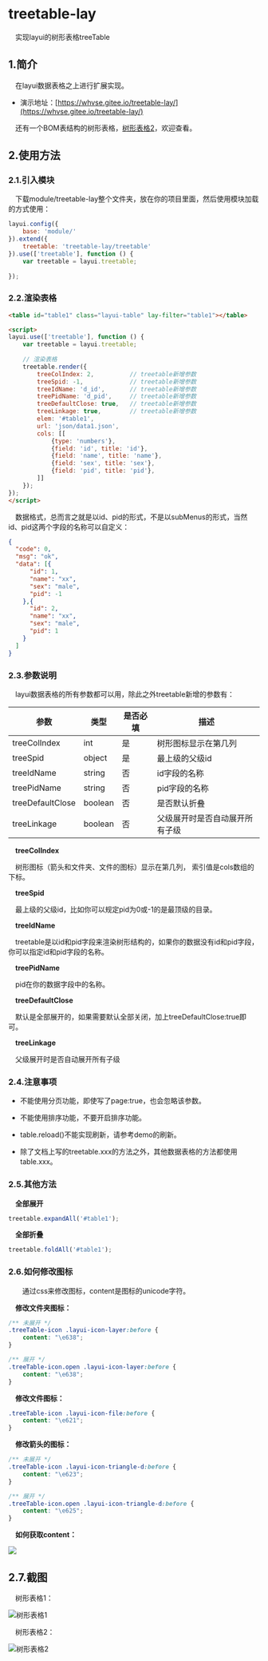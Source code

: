 # treetable-lay
&emsp;实现layui的树形表格treeTable

## 1.简介
&emsp;在layui数据表格之上进行扩展实现。

- 演示地址：[https://whvse.gitee.io/treetable-lay/](https://whvse.gitee.io/treetable-lay/)


&emsp;还有一个BOM表结构的树形表格，[树形表格2](https://gitee.com/whvse/treetable)，欢迎查看。

## 2.使用方法

### 2.1.引入模块
&emsp;下载module/treetable-lay整个文件夹，放在你的项目里面，然后使用模块加载的方式使用：
```javascript
layui.config({
    base: 'module/'
}).extend({
    treetable: 'treetable-lay/treetable'
}).use(['treetable'], function () {
    var treetable = layui.treetable;
    
});
```

### 2.2.渲染表格
```html
<table id="table1" class="layui-table" lay-filter="table1"></table>

<script>
layui.use(['treetable'], function () {
    var treetable = layui.treetable;
    
    // 渲染表格
    treetable.render({
        treeColIndex: 2,          // treetable新增参数
        treeSpid: -1,             // treetable新增参数
        treeIdName: 'd_id',       // treetable新增参数
        treePidName: 'd_pid',     // treetable新增参数
        treeDefaultClose: true,   // treetable新增参数
        treeLinkage: true,        // treetable新增参数
        elem: '#table1',
        url: 'json/data1.json',
        cols: [[
            {type: 'numbers'},
            {field: 'id', title: 'id'},
            {field: 'name', title: 'name'},
            {field: 'sex', title: 'sex'},
            {field: 'pid', title: 'pid'},
        ]]
    });
});
</script>

```
&emsp;数据格式，总而言之就是以id、pid的形式，不是以subMenus的形式，当然id、pid这两个字段的名称可以自定义：
```json
{
  "code": 0,
  "msg": "ok",
  "data": [{
      "id": 1,
      "name": "xx",
      "sex": "male",
      "pid": -1
    },{
      "id": 2,
      "name": "xx",
      "sex": "male",
      "pid": 1
    }
  ]
}
```

### 2.3.参数说明
&emsp;layui数据表格的所有参数都可以用，除此之外treetable新增的参数有：

 参数 | 类型 | 是否必填 | 描述 |
 --- | --- | --- | ---
 treeColIndex | int | 是 | 树形图标显示在第几列
 treeSpid | object | 是 | 最上级的父级id
 treeIdName | string | 否 | id字段的名称
 treePidName | string | 否 | pid字段的名称
 treeDefaultClose | boolean | 否 | 是否默认折叠
 treeLinkage | boolean | 否 | 父级展开时是否自动展开所有子级


&emsp;**treeColIndex**

&emsp;树形图标（箭头和文件夹、文件的图标）显示在第几列， 索引值是cols数组的下标。

&emsp;**treeSpid**

&emsp;最上级的父级id，比如你可以规定pid为0或-1的是最顶级的目录。
 
&emsp;**treeIdName**

&emsp;treetable是以id和pid字段来渲染树形结构的，如果你的数据没有id和pid字段，你可以指定id和pid字段的名称。

&emsp;**treePidName**

&emsp;pid在你的数据字段中的名称。


&emsp;**treeDefaultClose**

&emsp;默认是全部展开的，如果需要默认全部关闭，加上treeDefaultClose:true即可。

&emsp;**treeLinkage**

&emsp;父级展开时是否自动展开所有子级


### 2.4.注意事项

- 不能使用分页功能，即使写了page:true，也会忽略该参数。

- 不能使用排序功能，不要开启排序功能。
- table.reload()不能实现刷新，请参考demo的刷新。
- 除了文档上写的treetable.xxx的方法之外，其他数据表格的方法都使用table.xxx。

### 2.5.其他方法

&emsp;**全部展开**
```javascript
treetable.expandAll('#table1');
```
 
&emsp;**全部折叠**
 ```javascript
treetable.foldAll('#table1');
```

### 2.6.如何修改图标

&emsp;&emsp;通过css来修改图标，content是图标的unicode字符。

&emsp;**修改文件夹图标：**
```css
/** 未展开 */
.treeTable-icon .layui-icon-layer:before {
    content: "\e638";
}

/** 展开 */
.treeTable-icon.open .layui-icon-layer:before {
    content: "\e638";
}
```

&emsp;**修改文件图标：**
```css
.treeTable-icon .layui-icon-file:before {
    content: "\e621";
}
```

&emsp;**修改箭头的图标：**
```css
/** 未展开 */
.treeTable-icon .layui-icon-triangle-d:before {
    content: "\e623";
}

/** 展开 */
.treeTable-icon.open .layui-icon-triangle-d:before {
    content: "\e625";
}
```

&emsp;**如何获取content：**

![](https://ws1.sinaimg.cn/large/006a7GCKgy1ftjutx5bk0j30pq0ht40b.jpg)



## 2.7.截图

&emsp;树形表格1：

![树形表格1](https://ws1.sinaimg.cn/large/006a7GCKly1ftisynlfq0j30ng0g3t9b.jpg)

&emsp;树形表格2：

![树形表格2](https://ws1.sinaimg.cn/large/006a7GCKgy1ftgdebdnsmj30ux0qktbc.jpg)
